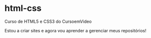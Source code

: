 # html-css
 Curso de HTML5 e CSS3 do CursoemVideo

Estou a criar sites e agora vou aprender a gerenciar meus repositórios!